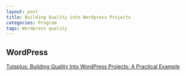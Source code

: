 ```yaml
---
layout: post
title: Building Quality into Wordpress Projects
categories: Program
tags: Wordpress quality
---
```


## WordPress

[Tutsplus: Building Quality Into WordPress Projects: A Practical Example](http://code.tutsplus.com/tutorials/building-quality-into-wordpress-projects-a-practical-example--cms-25554)